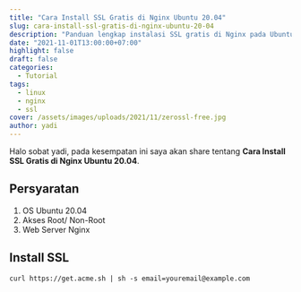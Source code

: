 ```yaml
---
title: "Cara Install SSL Gratis di Nginx Ubuntu 20.04"
slug: cara-install-ssl-gratis-di-nginx-ubuntu-20-04
description: "Panduan lengkap instalasi SSL gratis di Nginx pada Ubuntu 20.04 menggunakan ZeroSSL, mencakup persyaratan dan langkah eksekusi perintah dengan acme.sh."
date: "2021-11-01T13:00:00+07:00"
highlight: false
draft: false
categories:
  - Tutorial
tags:
  - linux
  - nginx
  - ssl
cover: /assets/images/uploads/2021/11/zerossl-free.jpg
author: yadi
---
```


Halo sobat yadi, pada kesempatan ini saya akan share tentang **Cara Install SSL Gratis di Nginx Ubuntu 20.04**.

## Persyaratan
1. OS Ubuntu 20.04
2. Akses Root/ Non-Root
3. Web Server Nginx

## Install SSL

```
curl https://get.acme.sh | sh -s email=youremail@example.com
```


